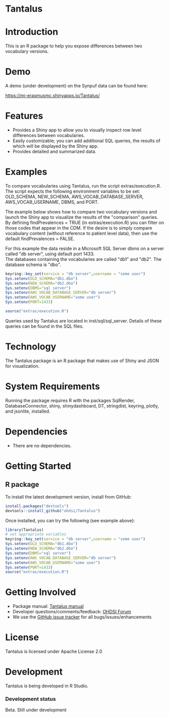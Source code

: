 Tantalus
=========

Introduction
============
This is an R package to help you expose differences between two vocabulary versions. 

Demo
====
A demo (under development) on the Synpuf data can be found here:

https://mi-erasmusmc.shinyapps.io/Tantalus/


Features
========
- Provides a Shiny app to allow you to visually inspect row level differences between vocabularies.
- Easily customizable; you can add additional SQL queries, the results of which will be displayed by the Shiny app.
- Provides detailed and summarized data.

Examples
========
To compare vocabularies using Tantalus, run the script extras/execution.R.
The script expects the following environment variables to be set: OLD_SCHEMA, NEW_SCHEMA, AWS_VOCAB_DATABASE_SERVER, AWS_VOCAB_USERNAME, DBMS, and PORT.

The example below shows how to compare two vocabulary versions and launch the Shiny app to visualize the results of the "comparison" queries. 
By defining findPrevalences = TRUE (in extras/execution.R) you can filter on those codes that appear in the CDM.  If the desire is to simply
compare vocabulary content (without reference to patient level data), then use the default findPrevalences = FALSE.

For this example the data reside in a Microsoft SQL Server dbms on a server called "db server", using default port 1433.  
The databases containing the vocabularies are called "db1" and "db2".  The database schema is "dbo".

```r
keyring::key_set(service = "db server",username = "some user")
Sys.setenv(OLD_SCHEMA="db1.dbo")
Sys.setenv(NEW_SCHEMA="db2.dbo")
Sys.setenv(DBMS="sql server")
Sys.setenv(AWS_VOCAB_DATABASE_SERVER="db server")
Sys.setenv(AWS_VOCAB_USERNAME="some user")
Sys.setenv(PORT=1433)

source("extras/execution.R") 
```

Queries used by Tantalus are located in inst/sql/sql_server.  Details of these queries can be found in the SQL files.


Technology
============
The Tantalus package is an R package that makes use of Shiny and JSON for visualization.

System Requirements
===================
Running the package requires R with the packages SqlRender, DatabaseConnector, shiny, shinydashboard, DT, stringdist, keyring, plotly, and jsonlite, installed.


Dependencies
============
 * There are no dependencies.

Getting Started
===============
## R package
  
To install the latest development version, install from GitHub:

```r
install.packages("devtools")
devtools::install_github("ohdsi/Tantalus")
```

Once installed, you can try the following (see example above):

```r
library(Tantalus)
# set appropriate variables 
keyring::key_set(service = "db server",username = "some user")
Sys.setenv(OLD_SCHEMA="db1.dbo")
Sys.setenv(NEW_SCHEMA="db2.dbo")
Sys.setenv(DBMS="sql server")
Sys.setenv(AWS_VOCAB_DATABASE_SERVER="db server")
Sys.setenv(AWS_VOCAB_USERNAME="some user")
Sys.setenv(PORT=1433)
source("extras/execution.R") 
```

Getting Involved
=============
* Package manual: [Tantalus manual](https://raw.githubusercontent.com/OHDSI/Tantalus/master/extras/Tantalus.pdf) 
* Developer questions/comments/feedback: <a href="http://forums.ohdsi.org/c/developers">OHDSI Forum</a>
* We use the <a href="../../issues">GitHub issue tracker</a> for all bugs/issues/enhancements

License
=======
Tantalus is licensed under Apache License 2.0

Development
===========
Tantalus is being developed in R Studio.

### Development status

Beta. Still under development
